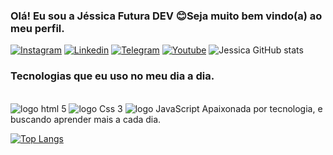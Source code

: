 ### Olá! Eu sou a Jéssica Futura DEV 😊Seja muito bem vindo(a) ao meu perfil.

[![Instagram](https://img.shields.io/badge/Instagram-E4405F?style=for-the-badge&logo=instagram&logoColor=white)](https://www.instagram.com/reel/CiP_agFgV9Dw35bd7voaQk8QemfAnA94xdfsaM0/?igshid=YmMyMTA2M2Y=)
[![Linkedin](https://img.shields.io/badge/LinkedIn-0077B5?style=for-the-badge&logo=linkedin&logoColor=white)](https://www.linkedin.com/in/j%C3%A9ssica-da-concei%C3%A7%C3%A3o-954378248)
[![Telegram](https://img.shields.io/badge/Telegram-2CA5E0?style=for-the-badge&logo=telegram&logoColor=white)](https://www.youtube.com/redirect?event=video_description&redir_token=QUFFLUhqa1pxRGVMekVyMVFxTldCQW1qdXlBRkF3U3NGUXxBQ3Jtc0trQ2haWjB2aVhMMlk4SldUV05Dc2xrTE9RTDZmWDlrckwzRjF3cHFOUi1GMHcyamRycWdWQmNRTUF1YW1YTzRZMEdnbHhTUTY2OGotVm81cjNwcDhJZTNkNDRuRzVpNG5TMWZiQjB5NjRKRHhNWXliUQ&q=https%3A%2F%2Ft.me%2F%2B3XeTpPgGkJxhMDJh&v=LLya2fW8SnA)
[![Youtube](https://img.shields.io/badge/YouTube-FF0000?style=for-the-badge&logo=youtube&logoColor=white)](https://youtube.com/channel/UC7yP87BB3JVFLrHILmTvSIQ)
![Jessica GitHub stats](https://github-readme-stats.vercel.app/api?username=Jessica&show_icons=true&theme=radical)

### Tecnologias que eu uso no meu dia a dia.

<div style="display:inline-block"><br>
<img  aligin ="center"src="https://img.shields.io/badge/HTML5-E34F26?style=for-the-badge&logo=html5&logoColor=white" alt="logo html 5">
</div>
<div style="display:inline-block"><br>
<img  aligin ="center"src="https://img.shields.io/badge/CSS3-1572B6?style=for-the-badge&logo=css3&logoColor=white" alt="logo Css 3">
</div>
<div style="display:inline-block"><br>
<img  aligin ="center"src="https://img.shields.io/badge/JavaScript-F7DF1E?style=for-the-badge&logo=javascript&logoColor=black" alt="logo JavaScript">
</div>
Apaixonada por tecnologia, e buscando  aprender mais a cada dia.

[![Top Langs](https://github-readme-stats.vercel.app/api/top-langs/?username=Jessica&lshow=compact)](https://github.com/jessica/github-readme-stats)
